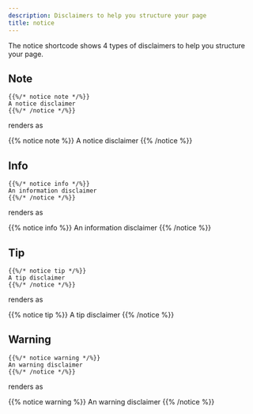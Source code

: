 ```yaml
---
description: Disclaimers to help you structure your page
title: notice
---
```


The notice shortcode shows 4 types of disclaimers to help you structure your page.


## Note

	{{%/* notice note */%}}
	A notice disclaimer
	{{%/* /notice */%}}

renders as

{{% notice note %}}
A notice disclaimer
{{% /notice %}}


## Info

	{{%/* notice info */%}}
	An information disclaimer
	{{%/* /notice */%}}

renders as

{{% notice info %}}
An information disclaimer
{{% /notice %}}



## Tip

	{{%/* notice tip */%}}
	A tip disclaimer
	{{%/* /notice */%}}

renders as

{{% notice tip %}}
A tip disclaimer
{{% /notice %}}



## Warning

	{{%/* notice warning */%}}
	An warning disclaimer
	{{%/* /notice */%}}

renders as

{{% notice warning %}}
An warning disclaimer
{{% /notice %}}

